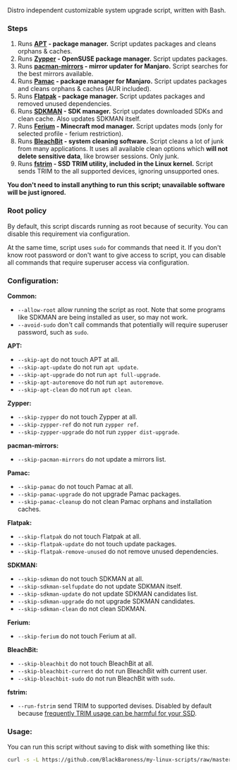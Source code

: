 Distro independent customizable system upgrade script, written with Bash.

### Steps
1. Runs **[APT](https://manpages.ubuntu.com/manpages/xenial/man8/apt.8.html) - package manager.** 
   Script updates packages and cleans orphans & caches.
2. Runs **[Zypper](https://documentation.suse.com/smart/systems-management/html/concept-zypper/index.html) - OpenSUSE package manager.**
   Script updates packages.
3. Runs **[pacman-mirrors](https://wiki.manjaro.org/index.php/Pacman-mirrors) - mirror updater for Manjaro.**
   Script searches for the best mirrors available.
4. Runs **[Pamac](https://wiki.manjaro.org/index.php/Pamac) - package manager for Manjaro.**
   Script updates packages and cleans orphans & caches (AUR included).
5. Runs **[Flatpak](https://flatpak.org/) - package manager.**
   Script updates packages and removed unused dependencies.
6. Runs **[SDKMAN](https://sdkman.io/) - SDK manager.**
   Script updates downloaded SDKs and clean cache.
   Also updates SDKMAN itself.
7. Runs **[Ferium](https://github.com/gorilla-devs/ferium) - Minecraft mod manager.**
   Script updates mods (only for selected profile - ferium restriction).
8. Runs **[BleachBit](https://www.bleachbit.org/) - system cleaning software.**
   Script cleans a lot of junk from many applications.
   It uses all available clean options which **will not delete sensitive data**, like browser sessions.
   Only junk.
9. Runs **[fstrim](https://man7.org/linux/man-pages/man8/fstrim.8.html) - SSD TRIM utility, included in the Linux kernel.**
   Script sends TRIM to the all supported devices, ignoring unsupported ones.

**You don't need to install anything to run this script; unavailable software will be just ignored.**

### Root policy

By default, this script discards running as root because of security.
You can disable this requirement via configuration.

At the same time, script uses `sudo` for commands that need it. If you don't know root password or don't want to give
access to script, you can disable all commands that require superuser access via configuration.

### Configuration:

**Common:**

- `--allow-root` allow running the script as root. Note that some programs like SDKMAN are being installed as user, so may not work.
- `--avoid-sudo` don't call commands that potentially will require superuser password, such as `sudo`.

**APT:**

- `--skip-apt` do not touch APT at all.
- `--skip-apt-update` do not run `apt update`.
- `--skip-apt-upgrade` do not run `apt full-upgrade`.
- `--skip-apt-autoremove` do not run `apt autoremove`.
- `--skip-apt-clean` do not run `apt clean`.

**Zypper:**
- `--skip-zypper` do not touch Zypper at all.
- `--skip-zypper-ref` do not run `zypper ref`.
- `--skip-zypper-upgrade` do not run `zypper dist-upgrade`.

**pacman-mirrors:**

- `--skip-pacman-mirrors` do not update a mirrors list.

**Pamac:**

- `--skip-pamac` do not touch Pamac at all.
- `--skip-pamac-upgrade` do not upgrade Pamac packages.
- `--skip-pamac-cleanup` do not clean Pamac orphans and installation caches.

**Flatpak:**

- `--skip-flatpak` do not touch Flatpak at all.
- `--skip-flatpak-update` do not touch update packages.
- `--skip-flatpak-remove-unused` do not remove unused dependencies.

**SDKMAN:**

- `--skip-sdkman` do not touch SDKMAN at all.
- `--skip-sdkman-selfupdate` do not update SDKMAN itself.
- `--skip-sdkman-update` do not update SDKMAN candidates list.
- `--skip-sdkman-upgrade` do not upgrade SDKMAN candidates.
- `--skip-sdkman-clean` do not clean SDKMAN.

**Ferium:**

- `--skip-ferium` do not touch Ferium at all.

**BleachBit:**

- `--skip-bleachbit` do not touch BleachBit at all.
- `--skip-bleachbit-current` do not run BleachBit with current user.
- `--skip-bleachbit-sudo` do not run BleachBit with `sudo`.

**fstrim:**

- `--run-fstrim` send TRIM to supported devises. Disabled by default
  because [frequently TRIM usage can be harmful for your SSD](https://man7.org/linux/man-pages/man8/fstrim.8.html).

### Usage:

You can run this script without saving to disk with something like this:

```bash
curl -s -L https://github.com/BlackBaroness/my-linux-scripts/raw/master/full-upgrade/script.sh | bash -s -- --skip-fstrim
```
